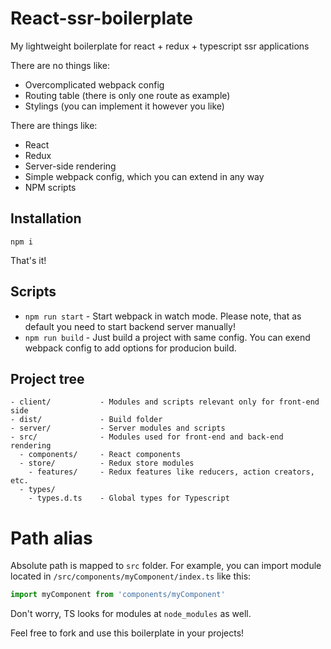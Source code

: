 # React-ssr-boilerplate
My lightweight boilerplate for react + redux + typescript ssr applications

There are no things like:
* Overcomplicated webpack config
* Routing table (there is only one route as example)
* Stylings (you can implement it however you like)

There are things like:
* React
* Redux
* Server-side rendering
* Simple webpack config, which you can extend in any way
* NPM scripts

## Installation
```
npm i
```
That's it!

## Scripts
* `npm run start` - Start webpack in watch mode. Please note, that as default you need to start backend server manually!
* `npm run build` - Just build a project with same config. You can exend webpack config to add options for producion build.

## Project tree

```
- client/           - Modules and scripts relevant only for front-end side
- dist/             - Build folder
- server/           - Server modules and scripts
- src/              - Modules used for front-end and back-end rendering
  - components/     - React components
  - store/          - Redux store modules
    - features/     - Redux features like reducers, action creators, etc.
  - types/
    - types.d.ts    - Global types for Typescript
```

# Path alias
Absolute path is mapped to `src` folder. For example, you can import module located in `/src/components/myComponent/index.ts` like this:

```Typescript
import myComponent from 'components/myComponent'
```

Don't worry, TS looks for modules at `node_modules` as well.

Feel free to fork and use this boilerplate in your projects!
